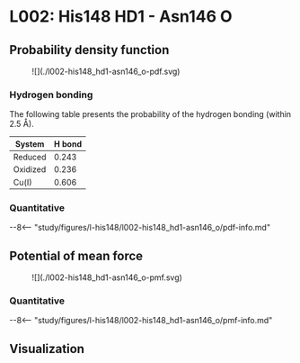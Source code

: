 # L002: His148 HD1 - Asn146 O

## Probability density function

<figure markdown>
![](./l002-his148_hd1-asn146_o-pdf.svg)
</figure>

### Hydrogen bonding

The following table presents the probability of the hydrogen bonding (within 2.5 Å).

| System | H bond |
| ------ | ------ |
| Reduced | 0.243 |
| Oxidized | 0.236 |
| Cu(I) | 0.606 |

### Quantitative

--8<-- "study/figures/l-his148/l002-his148_hd1-asn146_o/pdf-info.md"

## Potential of mean force

<figure markdown>
![](./l002-his148_hd1-asn146_o-pmf.svg)
</figure>

### Quantitative

--8<-- "study/figures/l-his148/l002-his148_hd1-asn146_o/pmf-info.md"

## Visualization

<div id="reduced-view" class="mol-container"></div>
<script>
document.addEventListener('DOMContentLoaded', (event) => {
    const viewer = molstar.Viewer.create('reduced-view', {
        layoutIsExpanded: false,
        layoutShowControls: false,
        layoutShowRemoteState: false,
        layoutShowSequence: true,
        layoutShowLog: false,
        layoutShowLeftPanel: false,
        viewportShowExpand: true,
        viewportShowSelectionMode: true,
        viewportShowAnimation: false,
        pdbProvider: 'rcsb',
    }).then(viewer => {
        // viewer.loadStructureFromUrl("/analysis/005-rogfp-glh-md/data/traj/frame_106403.pdb", "pdb");
        viewer.loadSnapshotFromUrl("/misc/002-molstar-states/reduced-example.molj", "molj");
    });
});
</script>
